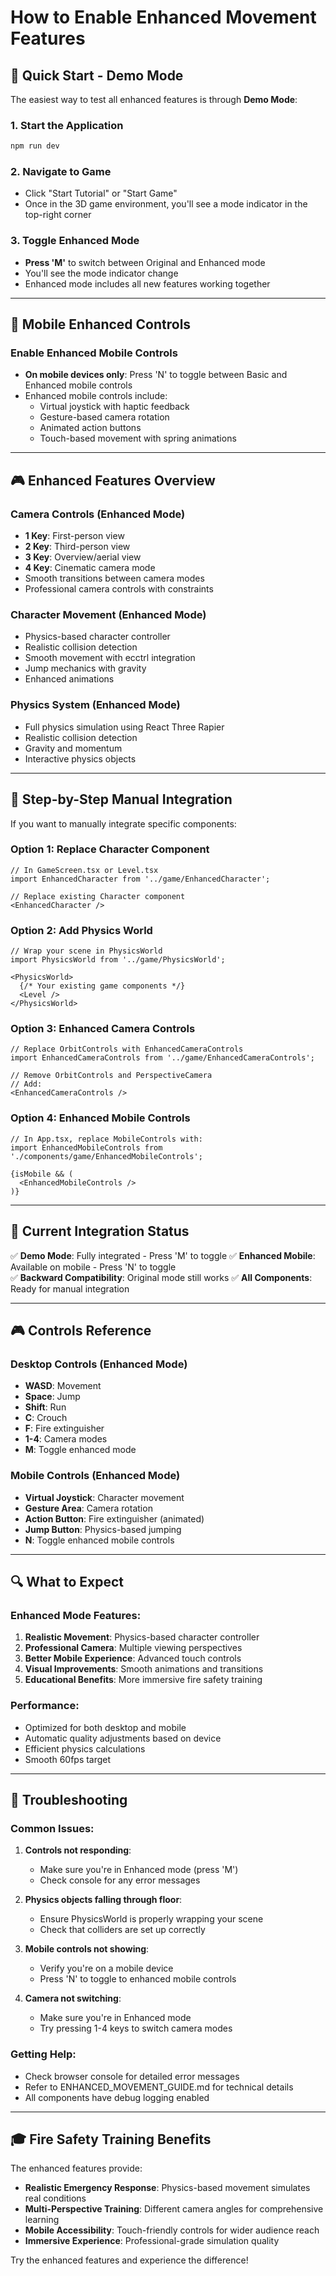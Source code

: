# How to Enable Enhanced Movement Features

## 🚀 Quick Start - Demo Mode

The easiest way to test all enhanced features is through **Demo Mode**:

### 1. Start the Application
```bash
npm run dev
```

### 2. Navigate to Game
- Click "Start Tutorial" or "Start Game" 
- Once in the 3D game environment, you'll see a mode indicator in the top-right corner

### 3. Toggle Enhanced Mode
- **Press 'M'** to switch between Original and Enhanced mode
- You'll see the mode indicator change
- Enhanced mode includes all new features working together

---

## 📱 Mobile Enhanced Controls

### Enable Enhanced Mobile Controls
- **On mobile devices only**: Press 'N' to toggle between Basic and Enhanced mobile controls
- Enhanced mobile controls include:
  - Virtual joystick with haptic feedback
  - Gesture-based camera rotation
  - Animated action buttons
  - Touch-based movement with spring animations

---

## 🎮 Enhanced Features Overview

### Camera Controls (Enhanced Mode)
- **1 Key**: First-person view
- **2 Key**: Third-person view  
- **3 Key**: Overview/aerial view
- **4 Key**: Cinematic camera mode
- Smooth transitions between camera modes
- Professional camera controls with constraints

### Character Movement (Enhanced Mode)
- Physics-based character controller
- Realistic collision detection
- Smooth movement with ecctrl integration
- Jump mechanics with gravity
- Enhanced animations

### Physics System (Enhanced Mode)
- Full physics simulation using React Three Rapier
- Realistic collision detection
- Gravity and momentum
- Interactive physics objects

---

## 🔧 Step-by-Step Manual Integration

If you want to manually integrate specific components:

### Option 1: Replace Character Component

```tsx
// In GameScreen.tsx or Level.tsx
import EnhancedCharacter from '../game/EnhancedCharacter';

// Replace existing Character component
<EnhancedCharacter />
```

### Option 2: Add Physics World

```tsx
// Wrap your scene in PhysicsWorld
import PhysicsWorld from '../game/PhysicsWorld';

<PhysicsWorld>
  {/* Your existing game components */}
  <Level />
</PhysicsWorld>
```

### Option 3: Enhanced Camera Controls

```tsx
// Replace OrbitControls with EnhancedCameraControls
import EnhancedCameraControls from '../game/EnhancedCameraControls';

// Remove OrbitControls and PerspectiveCamera
// Add:
<EnhancedCameraControls />
```

### Option 4: Enhanced Mobile Controls

```tsx
// In App.tsx, replace MobileControls with:
import EnhancedMobileControls from './components/game/EnhancedMobileControls';

{isMobile && (
  <EnhancedMobileControls />
)}
```

---

## 🎯 Current Integration Status

✅ **Demo Mode**: Fully integrated - Press 'M' to toggle
✅ **Enhanced Mobile**: Available on mobile - Press 'N' to toggle  
✅ **Backward Compatibility**: Original mode still works
✅ **All Components**: Ready for manual integration

---

## 🎮 Controls Reference

### Desktop Controls (Enhanced Mode)
- **WASD**: Movement
- **Space**: Jump
- **Shift**: Run
- **C**: Crouch
- **F**: Fire extinguisher
- **1-4**: Camera modes
- **M**: Toggle enhanced mode

### Mobile Controls (Enhanced Mode)
- **Virtual Joystick**: Character movement
- **Gesture Area**: Camera rotation
- **Action Button**: Fire extinguisher (animated)
- **Jump Button**: Physics-based jumping
- **N**: Toggle enhanced mobile controls

---

## 🔍 What to Expect

### Enhanced Mode Features:
1. **Realistic Movement**: Physics-based character controller
2. **Professional Camera**: Multiple viewing perspectives
3. **Better Mobile Experience**: Advanced touch controls
4. **Visual Improvements**: Smooth animations and transitions
5. **Educational Benefits**: More immersive fire safety training

### Performance:
- Optimized for both desktop and mobile
- Automatic quality adjustments based on device
- Efficient physics calculations
- Smooth 60fps target

---

## 🐛 Troubleshooting

### Common Issues:

1. **Controls not responding**:
   - Make sure you're in Enhanced mode (press 'M')
   - Check console for any error messages

2. **Physics objects falling through floor**:
   - Ensure PhysicsWorld is properly wrapping your scene
   - Check that colliders are set up correctly

3. **Mobile controls not showing**:
   - Verify you're on a mobile device
   - Press 'N' to toggle to enhanced mobile controls

4. **Camera not switching**:
   - Make sure you're in Enhanced mode
   - Try pressing 1-4 keys to switch camera modes

### Getting Help:
- Check browser console for detailed error messages
- Refer to ENHANCED_MOVEMENT_GUIDE.md for technical details
- All components have debug logging enabled

---

## 🎓 Fire Safety Training Benefits

The enhanced features provide:
- **Realistic Emergency Response**: Physics-based movement simulates real conditions
- **Multi-Perspective Training**: Different camera angles for comprehensive learning
- **Mobile Accessibility**: Touch-friendly controls for wider audience reach
- **Immersive Experience**: Professional-grade simulation quality

Try the enhanced features and experience the difference! 